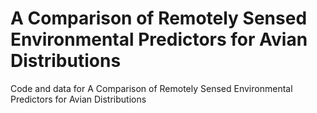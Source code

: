 # A Comparison of Remotely Sensed Environmental Predictors for Avian Distributions
Code and data for A Comparison of Remotely Sensed Environmental Predictors for Avian Distributions
